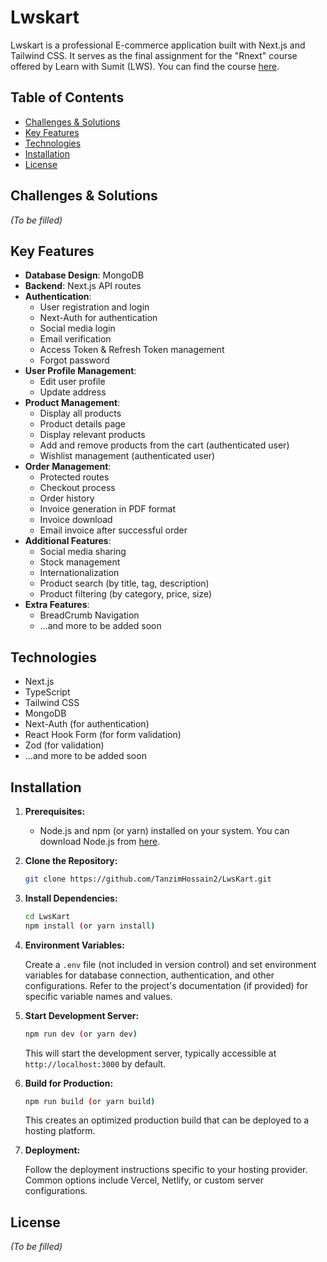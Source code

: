 # Lwskart

Lwskart is a professional E-commerce application built with Next.js and Tailwind CSS. It serves as the final assignment for the "Rnext" course offered by Learn with Sumit (LWS). You can find the course [here](https://learnwithsumit.com/).

## Table of Contents

- [Challenges & Solutions](#challenges--solutions)
- [Key Features](#key-features)
- [Technologies](#technologies)
- [Installation](#installation)
- [License](#license)

## Challenges & Solutions

_(To be filled)_

## Key Features

- **Database Design**: MongoDB
- **Backend**: Next.js API routes
- **Authentication**:
  - User registration and login
  - Next-Auth for authentication
  - Social media login
  - Email verification
  - Access Token & Refresh Token management
  - Forgot password
- **User Profile Management**:
  - Edit user profile
  - Update address
- **Product Management**:
  - Display all products
  - Product details page
  - Display relevant products
  - Add and remove products from the cart (authenticated user)
  - Wishlist management (authenticated user)
- **Order Management**:
  - Protected routes
  - Checkout process
  - Order history
  - Invoice generation in PDF format
  - Invoice download
  - Email invoice after successful order
- **Additional Features**:
  - Social media sharing
  - Stock management
  - Internationalization
  - Product search (by title, tag, description)
  - Product filtering (by category, price, size)
- **Extra Features**:
   - BreadCrumb Navigation
  - ...and more to be added soon

## Technologies

- Next.js
- TypeScript
- Tailwind CSS
- MongoDB 
- Next-Auth (for authentication)
- React Hook Form (for form validation)
- Zod (for validation)
- ...and more to be added soon

## Installation

1. **Prerequisites:**
    - Node.js and npm (or yarn) installed on your system. You can download Node.js from [here](https://nodejs.org/).

2. **Clone the Repository:**

   ```bash
   git clone https://github.com/TanzimHossain2/LwsKart.git
   ```

3. **Install Dependencies:**

   ```bash
   cd LwsKart
   npm install (or yarn install)
   ```

4. **Environment Variables:**

   Create a `.env` file (not included in version control) and set environment variables for database connection, authentication, and other configurations. Refer to the project's documentation (if provided) for specific variable names and values.

5. **Start Development Server:**

   ```bash
   npm run dev (or yarn dev)
   ```

   This will start the development server, typically accessible at `http://localhost:3000` by default.

6. **Build for Production:**

   ```bash
   npm run build (or yarn build)
   ```

   This creates an optimized production build that can be deployed to a hosting platform.

7. **Deployment:**

   Follow the deployment instructions specific to your hosting provider. Common options include Vercel, Netlify, or custom server configurations.


## License

_(To be filled)_
